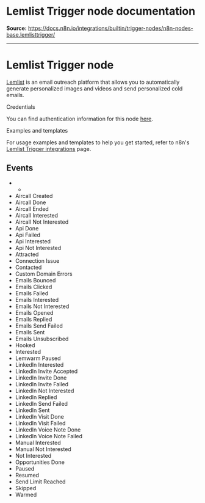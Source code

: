 # Lemlist Trigger node documentation

**Source:** https://docs.n8n.io/integrations/builtin/trigger-nodes/n8n-nodes-base.lemlisttrigger/

---

# Lemlist Trigger node

[Lemlist](https://Lemlist.com) is an email outreach platform that allows you to automatically generate personalized images and videos and send personalized cold emails.

Credentials

You can find authentication information for this node [here](../../credentials/lemlist/).

Examples and templates

For usage examples and templates to help you get started, refer to n8n's [Lemlist Trigger integrations](https://n8n.io/integrations/lemlist-trigger/) page.

## Events

- *
- Aircall Created
- Aircall Done
- Aircall Ended
- Aircall Interested
- Aircall Not Interested
- Api Done
- Api Failed
- Api Interested
- Api Not Interested
- Attracted
- Connection Issue
- Contacted
- Custom Domain Errors
- Emails Bounced
- Emails Clicked
- Emails Failed
- Emails Interested
- Emails Not Interested
- Emails Opened
- Emails Replied
- Emails Send Failed
- Emails Sent
- Emails Unsubscribed
- Hooked
- Interested
- Lemwarm Paused
- LinkedIn Interested
- LinkedIn Invite Accepted
- LinkedIn Invite Done
- LinkedIn Invite Failed
- LinkedIn Not Interested
- LinkedIn Replied
- LinkedIn Send Failed
- LinkedIn Sent
- LinkedIn Visit Done
- LinkedIn Visit Failed
- LinkedIn Voice Note Done
- LinkedIn Voice Note Failed
- Manual Interested
- Manual Not Interested
- Not Interested
- Opportunities Done
- Paused
- Resumed
- Send Limit Reached
- Skipped
- Warmed
